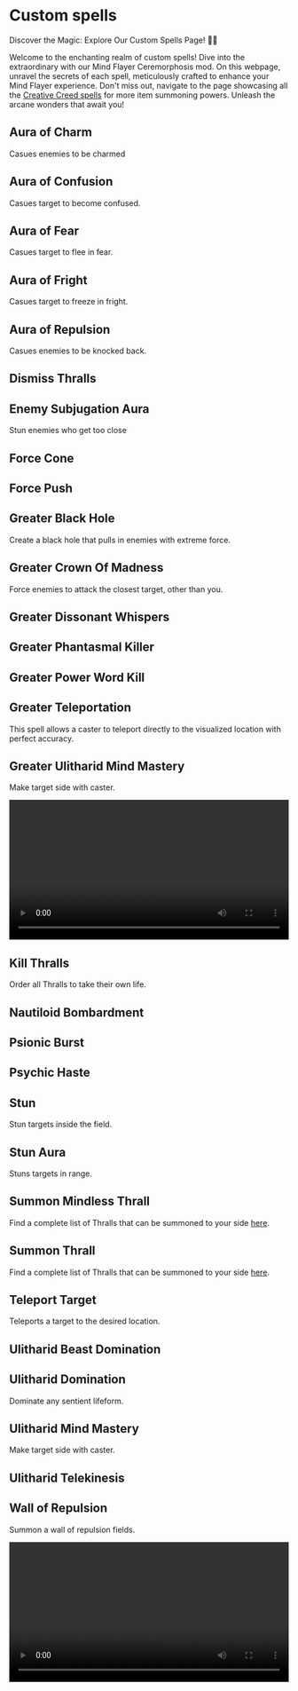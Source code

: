 # Custom spells

Discover the Magic: Explore Our Custom Spells Page! 🌟📜

Welcome to the enchanting realm of custom spells! Dive into the extraordinary with our Mind Flayer Ceremorphosis mod. On this webpage, unravel the secrets of each spell, meticulously crafted to enhance your Mind Flayer experience. Don't miss out, navigate to the page showcasing all the [Creative Creed spells][1] for more item summoning powers. Unleash the arcane wonders that await you! 

<!-- heebfccaag4396g482dgabf2gc0f7cf9a52f1 -->
## Aura of Charm

Casues enemies to be charmed
<!-- h4082f487gdc9cg4cddgb61fg0f40bf800a47 -->
## Aura of Confusion

Casues target to become confused.
<!-- hbde38e64gc65bg4805gb32cg689007f2b808 -->
## Aura of Fear

Casues target to flee in fear.
<!-- h4684894agf08ag40eag9e50ge285add63f2d -->
## Aura of Fright

Casues target to freeze in fright.
<!-- h5e244d68g5ebcg43a4gb90cg901445c8f59d -->
## Aura of Repulsion

Casues enemies to be knocked back.
<!-- h248e821eg81f4g4dcagbd3dg0015cdfe8111 -->
## Dismiss Thralls
<!-- h4028d03dg7b41g4a77gb241g2ea3d2c760e4 -->
## Enemy Subjugation Aura

Stun enemies who get too close
<!-- haa0d9cc6g11ceg4648g82fag401b309dc26e -->
## Force Cone
<!-- h0244ea93g5f16g41d2g85d3g608e1589567f -->
## Force Push
<!-- h277a27d6g97b4g4c18g97a8g205bb90aac0a -->
## Greater Black Hole

Create a black hole that pulls in enemies with extreme force.
<!-- hcbbdaf4fga06bg4912g8cefge20b1560205a -->
## Greater Crown Of Madness

Force enemies to attack the closest target, other than you.
<!-- h0ddbdcc3g0009g4515g9311g7cfadd7d34aa -->
## Greater Dissonant Whispers
<!-- haaf16385g1376g4efdgaf34g28efae7b7c32 -->
## Greater Phantasmal Killer
<!-- h0a1f2340geed2g4465g8164g05ab1222ff54 -->
## Greater Power Word Kill
<!-- h9a15ac8fg7dc1g42fcgbff3g4cdfaa126b14 -->
## Greater Teleportation

This spell allows a caster to teleport directly to the visualized location with perfect accuracy.

<!-- h48f155b3ga637g4e9dg80ecg146326a7e01b -->
## Greater Ulitharid Mind Mastery

Make target side with caster.

<video width="100%" style="max-width: 560px" src="/assets/uli_greater_mind_mastery.mp4">spell</video>
<!-- ha11d5e02g2981g4607g95c8g720724d75ec6 -->
## Kill Thralls

Order all Thralls to take their own life.
<!-- h5ffed731g350fg4b01ga2a9g4803f892b77b -->
## Nautiloid Bombardment
<!-- h53381874g8c9fg4454g86b4gc1535313fd6e -->
## Psionic Burst
<!-- h5bfb4f12gdf5fg441cg9ed4gd26997afc597 -->
## Psychic Haste
<!-- h858f30dcg7409g4280g99f3g8b40e2c86717 -->
## Stun

Stun targets inside the field.
<!-- h72d412aagcd14g46a5gb3b8g648699ac0386 -->
## Stun Aura

Stuns targets in range.
<!-- h85555a33gc2b4g4b97g8408gb97b34937981 -->
## Summon Mindless Thrall

Find a complete list of Thralls that can be summoned to your side [here][2].
<!-- hf94294f8g773bg4f2cg8496g831a64e75089 -->
## Summon Thrall

Find a complete list of Thralls that can be summoned to your side [here][2].
<!-- h7f8e12aagddb8g4641gb6a1gf184dc10efdc -->
## Teleport Target

Teleports a target to the desired location.
<!-- h2651caaeg6f9ag401agb88cgf212a8e833e9 -->
## Ulitharid Beast Domination
<!-- h033ef54fg5ed8g417fg90bdg9faebb80191d -->
## Ulitharid Domination

Dominate any sentient lifeform.
<!-- h036ccef3gd588g4ef0gbda2g8d2db35e6835 -->
## Ulitharid Mind Mastery

Make target side with caster.
<!-- h6cabdcc2g8f43g47a3gb1bcg5eb972316b16 -->
## Ulitharid Telekinesis
<!-- hd9249b3egdd27g47c5gb610g200847a26a16 -->
## Wall of Repulsion

Summon a wall of repulsion fields.

<video width="100%" style="max-width: 560px" src="/assets/wall_of_repulsion.mp4">spell</video>

[1]: ./tome_spells.md
[2]: ./thrall_spells.md